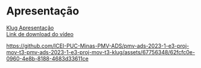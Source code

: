 # Apresentação



[Klug Apresentação](https://onedrive.live.com/?authkey=%21ANbrc87mTUVXLmI&id=A22CC75C99266624%2146245&cid=A22CC75C99266624&parId=root&parQt=sharedby&parCid=1C62B81AAA19EB5B&o=OneUp) <br>
[Link de download do vídeo](https://github.com/ICEI-PUC-Minas-PMV-ADS/pmv-ads-2023-1-e3-proj-mov-t3-pmv-ads-2023-1-e3-proj-mov-t3-klug/raw/main/presentation/klug-apresentacao-final.mp4)
<br>



https://github.com/ICEI-PUC-Minas-PMV-ADS/pmv-ads-2023-1-e3-proj-mov-t3-pmv-ads-2023-1-e3-proj-mov-t3-klug/assets/67756348/62fcfc0e-0960-4e8b-8188-4683d33611ce




<!-- <span style="color:red">Pré-requisitos: Todos os demais artefatos</span>

Conjunto de slides em um arquivo PowerPoint ou PDF com a apresentação do projeto contemplando todos os itens trabalhados nos demais artefatos.

## Título do Projeto

Nome e marca do projeto

## Identidade Visual (Marca, Design)

O grupo deve ter o cuidado em utilizar figuras, imagens, e cores dentro do contexto da solução proposta, de forma a manter a temática do problema.

> **Links Úteis**:
> - [10 dicas de design para slides](https://rockcontent.com/blog/design-para-slides/)
> - [7 dicas de design para criar apresentações de PowerPoint incríveis e eficientes](https://www.shutterstock.com/pt/blog/7-dicas-de-design-para-criar-apresentacoes-de-powerpoint-incriveis-e-eficientes)
> - [Especialista do TED dá 10 dicas para criar slides eficazes e bonitos](https://soap.com.br/blog/especialista-do-ted-da-10-dicas-para-criar-slides-eficazes-e-bonitos)

## Conjunto de Slides (Estrutura)

O grupo deve distribuir de forma coerente o conteúdo a ser apresentado, dentro do tempo determinado. Importante ressaltar a importância da descrição clara de todo o andamento do projeto, insumos gerados e requisitos atendidos.
 
> **Links Úteis**:
> - [A regra 10-20-30 para apresentações de sucesso](https://revistapegn.globo.com/Noticias/noticia/2014/07/regra-10-20-30-para-apresentacoes-de-sucesso.html)
> - [Top Tips for Effective Presentations](https://www.skillsyouneed.com/present/presentation-tips.html)
> - [How to make a great presentation](https://www.ted.com/playlists/574/how_to_make_a_great_presentation) -->
